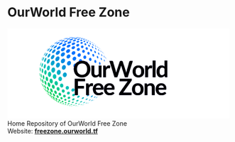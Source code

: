 # OurWorld Free Zone
![](logo_placeholder2.png)
Home Repository of OurWorld Free Zone <br>
Website: [**freezone.ourworld.tf**](freezone.ourworld.tf)
